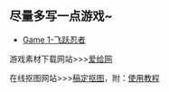 ## 尽量多写一点游戏~
+ [Game 1-飞跃忍者]()

游戏素材下载网站>>>[爱给网](http://www.aigei.com/)

在线抠图网站>>>[稿定抠图](https://www.gaoding.com/koutu)，附：[使用教程](https://www.gaoding.com/help/22)

